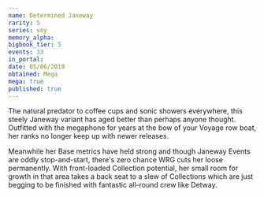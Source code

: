 ```yaml
---
name: Determined Janeway
rarity: 5
series: voy
memory_alpha:
bigbook_tier: 5
events: 33
in_portal:
date: 05/06/2019
obtained: Mega
mega: true
published: true
---
```


The natural predator to coffee cups and sonic showers everywhere, this steely Janeway variant has aged better than perhaps anyone thought. Outfitted with the megaphone for years at the bow of your Voyage row boat, her ranks no longer keep up with newer releases.

Meanwhile her Base metrics have held strong and though Janeway Events are oddly stop-and-start, there's zero chance WRG cuts her loose permanently. With front-loaded Collection potential, her small room for growth in that area takes a back seat to a slew of Collections which are just begging to be finished with fantastic all-round crew like Detway.
